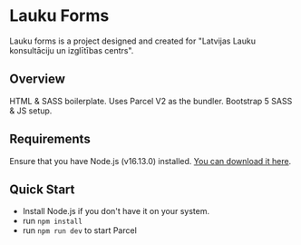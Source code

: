 # Lauku Forms
Lauku forms is a project designed and created for "Latvijas Lauku konsultāciju un izglītības centrs".

## Overview
HTML & SASS boilerplate. Uses Parcel V2 as the bundler. Bootstrap 5 SASS & JS setup.

## Requirements
Ensure that you have Node.js (v16.13.0) installed. [You can download it here](https://nodejs.org/download/release/v16.13.0/).

## Quick Start
* Install Node.js if you don't have it on your system.
* run `npm install`
* run `npm run dev` to start Parcel
